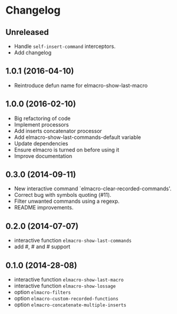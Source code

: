 # Changelog

## Unreleased

- Handle `self-insert-command` interceptors.
- Add changelog

## 1.0.1 (2016-04-10)

- Reintroduce defun name for elmacro-show-last-macro

## 1.0.0 (2016-02-10)

- Big refactoring of code
- Implement processors
- Add inserts concatenator processor
- Add elmacro-show-last-commands-default variable
- Update dependencies
- Ensure elmacro is turned on before using it
- Improve documentation

## 0.3.0 (2014-09-11)

- New interactive command `elmacro-clear-recorded-commands'.
- Correct bug with symbols quoting (#11).
- Filter unwanted commands using a regexp.
- README improvements.

## 0.2.0 (2014-07-07)

- interactive function `elmacro-show-last-commands`
- add #<frame>, #<window> and #<buffer> support

## 0.1.0 (2014-28-08)

- interactive function `elmacro-show-last-macro`
- interactive function `elmacro-show-lossage`
- option `elmacro-filters`
- option `elmacro-custom-recorded-functions`
- option `elmacro-concatenate-multiple-inserts`
